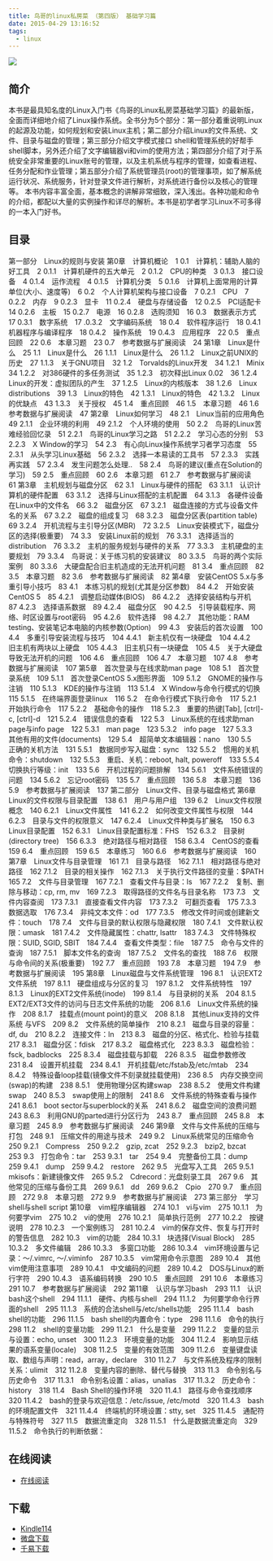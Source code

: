 ```yaml
---
title: 鸟哥的linux私房菜 （第四版） 基础学习篇
date: 2015-04-29 13:16:52
tags:
  - linux
---
```


![](http://ww2.sinaimg.cn/large/841aea59jw1f1yxrmfjyuj20aa0dw0t5.jpg)

<!--more-->

## 简介 ##

本书是最具知名度的Linux入门书《鸟哥的Linux私房菜基础学习篇》的最新版，全面而详细地介绍了Linux操作系统。全书分为5个部分：第一部分着重说明Linux的起源及功能，如何规划和安装Linux主机；第二部分介绍Linux的文件系统、文件、目录与磁盘的管理；第三部分介绍文字模式接口 shell和管理系统的好帮手shell脚本，另外还介绍了文字编辑器vi和vim的使用方法；第四部分介绍了对于系统安全非常重要的Linux账号的管理，以及主机系统与程序的管理，如查看进程、任务分配和作业管理；第五部分介绍了系统管理员(root)的管理事项，如了解系统运行状况、系统服务，针对登录文件进行解析，对系统进行备份以及核心的管理等。
本书内容丰富全面，基本概念的讲解非常细致，深入浅出。各种功能和命令的介绍，都配以大量的实例操作和详尽的解析。本书是初学者学习Linux不可多得的一本入门好书。

## 目录 ##

第一部分　Linux的规则与安装
第0章　计算机概论　1
0.1　计算机：辅助人脑的好工具　2
0.1.1　计算机硬件的五大单元　2
0.1.2　CPU的种类　3
0.1.3　接口设备　4
0.1.4　运作流程　4
0.1.5　计算机分类　5
0.1.6　计算机上面常用的计算单位(大小、速度等)　6
0.2　个人计算机架构与接口设备　7
0.2.1　CPU　7
0.2.2　内存　9
0.2.3　显卡　11
0.2.4　硬盘与存储设备　12
0.2.5　PCI适配卡　14
0.2.6　主板　15
0.2.7　电源　16
0.2.8　选购须知　16
0.3　数据表示方式　17
0.3.1　数字系统　17
.0.3.2　文字编码系统　18
0.4　软件程序运行　18
0.4.1　机器程序与编译程序　18
0.4.2　操作系统　19
0.4.3　应用程序　22
0.5　重点回顾　22
0.6　本章习题　23
0.7　参考数据与扩展阅读　24
第1章　Linux是什么　25
1.1　Linux是什么　26
1.1.1　Linux是什么　26
1.1.2　Linux之前UNIX的历史　27
1.1.3　关于GNU项目　32
1.2　Torvalds的Linux开发　34
1.2.1　Minix　34
1.2.2　对386硬件的多任务测试　35
1.2.3　初次释出Linux 0.02　36
1.2.4　Linux的开发：虚拟团队的产生　37
1.2.5　Linux的内核版本　38
1.2.6　Linux distributions　39
1.3　Linux的特色　42
1.3.1　Linux的特色　42
1.3.2　Linux的优缺点　43
1.3.3　关于授权　45
1.4　重点回顾　46
1.5　本章习题　46
1.6　参考数据与扩展阅读　47
第2章　Linux如何学习　48
2.1　Linux当前的应用角色　49
2.1.1　企业环境的利用　49
2.1.2　个人环境的使用　50
2.2　鸟哥的Linux苦难经验回忆录　51
2.2.1　鸟哥的Linux学习之路　51
2.2.2　学习心态的分别　53
2.2.3　X Window的学习　54
2.3　有心向Linux操作系统学习者学习态度　55
2.3.1　从头学习Linux基础　56
2.3.2　选择一本易读的工具书　57
2.3.3　实践再实践　57
2.3.4　发生问题怎么处理..　58
2.4　鸟哥的建议(重点在Solution的学习)　59
2.5　重点回顾　60
2.6　本章习题　61
2.7　参考数据与扩展阅读　61
第3章　主机规划与磁盘分区　62
3.1　Linux与硬件的搭配　63
3.1.1　认识计算机的硬件配置　63
3.1.2　选择与Linux搭配的主机配置　64
3.1.3　各硬件设备在Linux中的文件名　66
3.2　磁盘分区　67
3.2.1　磁盘连接的方式与设备文件名的关系　67
3.2.2　磁盘的组成复习　68
3.2.3　磁盘分区表(partition table)　69
3.2.4　开机流程与主引导分区(MBR)　72
3.2.5　Linux安装模式下，磁盘分区的选择(极重要)　74
3.3　安装Linux前的规划　76
3.3.1　选择适当的distribution　76
3.3.2　主机的服务规划与硬件的关系　77
3.3.3　主机硬盘的主要规划　79
3.3.4　鸟哥说：关于练习机的安装建议　80
3.3.5　鸟哥的两个实际案例　80
3.3.6　大硬盘配合旧主机造成的无法开机问题　81
3.4　重点回顾　82
3.5　本章习题　82
3.6　参考数据与扩展阅读　82
第4章　安装CentOS 5.x与多重引导小技巧　83
4.1　本练习机的规划(尤其是分区参数)　84
4.2　开始安装CentOS 5　85
4.2.1　调整启动媒体(BIOS)　86
4.2.2　选择安装结构与开机　87
4.2.3　选择语系数据　89
4.2.4　磁盘分区　90
4.2.5　引导装载程序、网络、时区设置与root密码　95
4.2.6　软件选择　98
4.2.7　其他功能：RAM testing、安装笔记本电脑的内核参数(Option)　99
4.3　安装后的首次设置　100
4.4　多重引导安装流程与技巧　104
4.4.1　新主机仅有一块硬盘　104
4.4.2　旧主机有两块以上硬盘　105
4.4.3　旧主机只有一块硬盘　105
4.5　关于大硬盘导致无法开机的问题　106
4.6　重点回顾　106
4.7　本章习题　107
4.8　参考数据与扩展阅读　107
第5章　首次登录与在线求助man page　108
5.1　首次登录系统　109
5.1.1　首次登录CentOS 5.x图形界面　109
5.1.2　GNOME的操作与注销　110
5.1.3　KDE的操作与注销　113
5.1.4　X Window与命令行模式的切换　115
5.1.5　在终端界面登录linux　116
5.2　在命令行模式下执行命令　117
5.2.1　开始执行命令　117
5.2.2　基础命令的操作　118
5.2.3　重要的热键[Tab], [ctrl]-c, [ctrl]-d　121
5.2.4　错误信息的查看　122
5.3　Linux系统的在线求助man page与info page　122
5.3.1　man page　123
5.3.2　info page　127
5.3.3　其他有用的文件(documents)　129
5.4　超简单文本编辑器：nano　130
5.5　正确的关机方法　131
5.5.1　数据同步写入磁盘：sync　132
5.5.2　惯用的关机命令：shutdown　132
5.5.3　重启、关机：reboot, halt, poweroff　133
5.5.4　切换执行等级：init　133
5.6　开机过程的问题排解　134
5.6.1　文件系统错误的问题　134
5.6.2　忘记root密码　135
5.7　重点回顾　136
5.8　本章习题　136
5.9　参考数据与扩展阅读　137
第二部分　Linux文件、目录与磁盘格式
第6章　Linux的文件权限与目录配置　138
6.1　用户与用户组　139
6.2　Linux文件权限概念　140
6.2.1　Linux文件属性　141
6.2.2　如何改变文件属性与权限　144
6.2.3　目录与文件的权限意义　147
6.2.4　Linux文件种类与扩展名　150
6.3　Linux目录配置　152
6.3.1　Linux目录配置标准：FHS　152
6.3.2　目录树(directory tree)　156
6.3.3　绝对路径与相对路径　158
6.3.4　CentOS的查看　159
6.4　重点回顾　159
6.5　本章练习　160
6.6　参考数据与扩展阅读　160
第7章　Linux文件与目录管理　161
7.1　目录与路径　162
7.1.1　相对路径与绝对路径　162
7.1.2　目录的相关操作　162
7.1.3　关于执行文件路径的变量：$PATH　165
7.2　文件与目录管理　167
7.2.1　查看文件与目录：ls　167
7.2.2　复制、删除与移动：cp, rm, mv　169
7.2.3　取得路径的文件名与目录名称　173
7.3　文件内容查阅　173
7.3.1　直接查看文件内容　173
7.3.2　可翻页查看　175
7.3.3　数据选取　176
7.3.4　非纯文本文件：od　177
7.3.5　修改文件时间或创建新文件：touch　178
7.4　文件与目录的默认权限与隐藏权限　180
7.4.1　文件默认权限：umask　181
7.4.2　文件隐藏属性：chattr, lsattr　183
7.4.3　文件特殊权限：SUID, SGID, SBIT　184
7.4.4　查看文件类型：file　187
7.5　命令与文件的查询　187
7.5.1　脚本文件名的查询　187
7.5.2　文件名的查找　188
7.6　权限与命令间的关系(极重要)　192
7.7　重点回顾　193
7.8　本章习题　194
7.9　参考数据与扩展阅读　195
第8章　Linux磁盘与文件系统管理　196
8.1　认识EXT2文件系统　197
8.1.1　硬盘组成与分区的复习　197
8.1.2　文件系统特性　197
8.1.3　Linux的EXT2文件系统(inode)　199
8.1.4　与目录树的关系　204
8.1.5　EXT2/EXT3文件的访问与日志文件系统的功能　206
8.1.6　Linux文件系统的操作　208
8.1.7　挂载点(mount point)的意义　208
8.1.8　其他Linux支持的文件系统 与VFS　209
8.2　文件系统的简单操作　210
8.2.1　磁盘与目录的容量：df, du　210
8.2.2　连接文件：ln　213
8.3　磁盘的分区、格式化、检验与挂载　217
8.3.1　磁盘分区：fdisk　217
8.3.2　磁盘格式化　223
8.3.3　磁盘检验：fsck, badblocks　225
8.3.4　磁盘挂载与卸载　226
8.3.5　磁盘参数修改　231
8.4　设置开机挂载　234
8.4.1　开机挂载/etc/fstab及/etc/mtab　234
8.4.2　特殊设备loop挂载(镜像文件不刻录就挂载使用)　236
8.5　内存交换空间(swap)的构建　238
8.5.1　使用物理分区构建swap　238
8.5.2　使用文件构建swap　240
8.5.3　swap使用上的限制　241
8.6　文件系统的特殊查看与操作　241
8.6.1　boot sector与superblock的关系　241
8.6.2　磁盘空间的浪费问题　243
8.6.3　利用GNU的parted进行分区行为　243
8.7　重点回顾　245
8.8　本章习题　245
8.9　参考数据与扩展阅读　246
第9章　文件与文件系统的压缩与打包　248
9.1　压缩文件的用途与技术　249
9.2　Linux系统常见的压缩命令　250
9.2.1　Compress　250
9.2.2　gzip, zcat　252
9.2.3　bzip2, bzcat　253
9.3　打包命令：tar　253
9.3.1　tar　254
9.4　完整备份工具：dump　259
9.4.1　dump　259
9.4.2　restore　262
9.5　光盘写入工具　265
9.5.1　mkisofs：新建镜像文件　265
9.5.2　Cdrecord：光盘刻录工具　267
9.6　其他常见的压缩与备份工具　269
9.6.1　dd　269
9.6.2　Cpio　270
9.7　重点回顾　272
9.8　本章习题　272
9.9　参考数据与扩展阅读　273
第三部分　学习shell与shell script
第10章　vim程序编辑器　274
10.1　vi与vim　275
10.1.1　为何要学vim　275
10.2　vi的使用　276
10.2.1　简单执行范例　277
10.2.2　按键说明　278
10.2.3　一个案例练习　281
10.2.4　vim的保存文件、恢复与打开时的警告信息　282
10.3　vim的功能　284
10.3.1　块选择(Visual Block)　285
10.3.2　多文件编辑　286
10.3.3　多窗口功能　286
10.3.4　vim环境设置与记录：～/.vimrc, ～/.viminfo　287
10.3.5　vim常用命令示意图　289
10.4　其他vim使用注意事项　289
10.4.1　中文编码的问题　289
10.4.2　DOS与Linux的断行字符　290
10.4.3　语系编码转换　290
10.5　重点回顾　291
10.6　本章练习　291
10.7　参考数据与扩展阅读　292
第11章　认识与学习bash　293
11.1　认识bash这个shell　294
11.1.1　硬件、内核与shell　294
11.1.2　为何要学命令行界面的shell　295
11.1.3　系统的合法shell与/etc/shells功能　295
11.1.4　bash shell的功能　296
11.1.5　bash shell的内置命令：type　298
11.1.6　命令的执行　298
11.2　shell的变量功能　299
11.2.1　什么是变量　299
11.2.2　变量的显示与设置：echo, unset　300
11.2.3　环境变量的功能　304
11.2.4　影响显示结果的语系变量(locale)　308
11.2.5　变量的有效范围　309
11.2.6　变量键盘读取、数组与声明：read，array，declare　310
11.2.7　与文件系统及程序的限制关系：ulimit　312
11.2.8　变量内容的删除、替代与替换　313
11.3　命令别名与历史命令　317
11.3.1　命令别名设置：alias，unalias　317
11.3.2　历史命令：history　318
11.4　Bash Shell的操作环境　320
11.4.1　路径与命令查找顺序　320
11.4.2　bash的登录与欢迎信息：/etc/issue, /etc/motd　320
11.4.3　bash 的环境配置文件　321
11.4.4　终端机的环境设置：stty, set　325
11.4.5　通配符与特殊符号　327
11.5　数据流重定向　328
11.5.1　什么是数据流重定向　329
11.5.2　命令执行的判断依据：

## 在线阅读 ##

* [在线阅读](http://linux.vbird.org/linux_basic/)

## 下载 ##

* [Kindle114](http://www.kindle114.com/page-170675.html)
* [微盘下载](http://vdisk.weibo.com/s/aADaW4YRjsaSk)
* [千易下载](http://1000eb.com/1j1cb)
